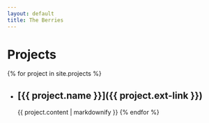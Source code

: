 ```yaml
---
layout: default
title: The Berries
---
```


# Projects

{% for project in site.projects %}
- ## [{{ project.name }}]({{ project.ext-link }})
	{{ project.content | markdownify }}
{% endfor %}